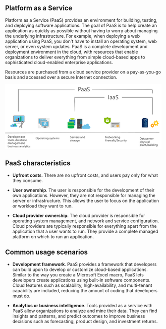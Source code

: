 ## Platform as a Service

Platform as a Service (PaaS) provides an environment for building, testing, and deploying software applications. The goal of PaaS is to help  create an application as quickly as possible without having to worry about managing the underlying infrastructure. For example, when deploying a web application using PaaS, you don't have to install an operating system, web server, or even system updates. PaaS is a complete development and deployment environment in the cloud, with resources that enable organizations to deliver everything from simple cloud-based apps to sophisticated cloud-enabled enterprise applications.


Resources are purchased from a cloud service provider on a pay-as-you-go basis and accessed over a secure Internet connection.

![PaaS encompasses IaaS. The IaaS icons are Servers and Storage, Networking firewalls and security, and Datacenter physical plant and security. In addition to the IaaS icons, PaaS icons include an Operating systems icon, and a Development tools, database management, and business analytics icons.](../media/paas3.png)
 

## PaaS characteristics

+ **Upfront costs**. There are no upfront costs, and users pay only for what they consume.

+ **User ownership**. The user is responsible for the development of their own applications. However, they are not responsible for managing the server or infrastructure. This allows the user to focus on the application or workload they want to run.

+ **Cloud provider ownership**. The cloud provider is responsible for operating system management, and network and service configuration. Cloud providers are typically responsible for everything apart from the application that a user wants to run. They provide a complete managed platform on which to run an application.




## Common usage scenarios


+ **Development framework**. PaaS provides a framework that developers can build upon to develop or customize cloud-based applications. Similar to the way you create a Microsoft Excel macro, PaaS lets developers create applications using built-in software components. Cloud features such as scalability, high-availability, and multi-tenant capability are included, reducing the amount of coding that developers must do.

+ **Analytics or business intelligence**. Tools provided as a service with PaaS allow organizations to analyze and mine their data. They can find insights and patterns, and predict outcomes to improve business decisions such as forecasting, product design, and investment returns.

